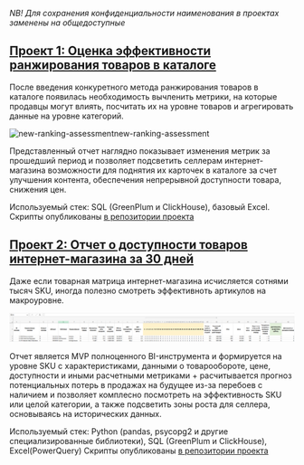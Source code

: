 *NB! Для сохранения конфиденциальности наименования в проектах заменены на общедоступные*
## [Проект 1: Оценка эффективности ранжирования товаров в каталоге](https://github.com/v-khlyzov/new-ranking-assessment.git)

После введения конкуретного метода ранжирования товаров в каталоге появилась необходимость вычленить метрики, на которые продавцы могут влиять, посчитать их на уровне товаров и агрегировать данные на уровне категорий.

![new-ranking-assessmentnew-ranking-assessment](https://github.com/v-khlyzov/new-ranking-assessment/blob/76bd0164a2eb978feca00db590fdedd4bfe0d654/images/%D0%A1%D0%B2%D0%BE%D0%B4%D0%BD%D1%8B%D0%B9%20%D0%BE%D1%82%D1%87%D0%B5%D1%82%20%D0%BF%D0%BE%20%D1%80%D0%B0%D0%BD%D0%B6%D0%B8%D1%80%D0%BE%D0%B2%D0%B0%D0%BD%D0%B8%D1%8E%20%D0%B2%20%D0%BA%D0%B0%D1%82%D0%B0%D0%BB%D0%BE%D0%B3%D0%B5.png)

Представленный отчет наглядно показывает изменения метрик за прошедший период и позволяет подсветить селлерам интернет-магазина возможности для поднятия их карточек в каталоге за счет улучшения контента, обеспечения непрерывной доступности товара, снижения цен.

Используемый стек: SQL (GreenPlum и ClickHouse), базовый Excel. 
Скрипты опубликованы [в репозитории проекта](https://github.com/v-khlyzov/new-ranking-assessment.git)

## [Проект 2: Отчет о доступности товаров интернет-магазина за 30 дней](https://github.com/v-khlyzov/last-30-days-products-availability-peport.git)
Даже если товарная матрица интернет-магазина исчисляется сотнями тысяч SKU, иногда полезно смотреть эффективноть артикулов на макроуровне.

![last-30-days-products-availability-peport](https://github.com/v-khlyzov/last-30-days-products-availability-peport/blob/aa112219a796d8b7338c0c7635c8a56459642b06/images/%D0%94%D0%BE%D1%81%D1%82%D1%83%D0%BF%D0%BD%D0%BE%D1%81%D1%82%D1%8C%20%D1%82%D0%BE%D0%B2%D0%B0%D1%80%D0%BE%D0%B2%20%D0%B7%D0%B0%2030%20%D0%B4%D0%BD%D0%B5%D0%B9.png)

Отчет является MVP полноценного BI-инструмента и формируется на уровне SKU с характеристиками, данными о товарообороте, цене, доступности и иными расчетными метриками + расчитывается прогноз потенциальных потерь в продажах на будущее из-за перебоев с наличием и позволяет комплесно посмотреть на эффективность SKU или целой категории, а также подсветить зоны роста для селлера, основываясь на исторических данных.

Используемый стек: Python (pandas, psycopg2 и другие специализированные библиотеки), SQL (GreenPlum и ClickHouse), Excel(PowerQuery) 
Скрипты опубликованы [в репозитории проекта](https://github.com/v-khlyzov/new-ranking-assessment.git)
